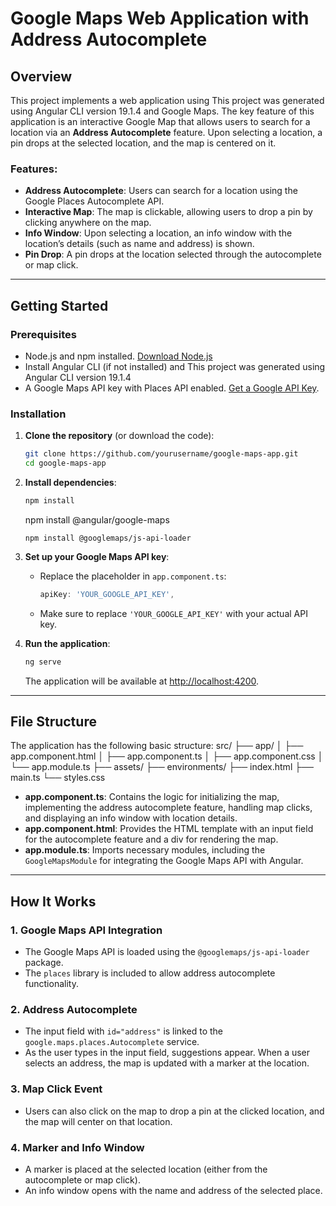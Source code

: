 # Google Maps Web Application with Address Autocomplete

## Overview
This project implements a web application using This project was generated using Angular CLI version 19.1.4 and Google Maps. The key feature of this application is an interactive Google Map that allows users to search for a location via an **Address Autocomplete** feature. Upon selecting a location, a pin drops at the selected location, and the map is centered on it.

### Features:
- **Address Autocomplete**: Users can search for a location using the Google Places Autocomplete API.
- **Interactive Map**: The map is clickable, allowing users to drop a pin by clicking anywhere on the map.
- **Info Window**: Upon selecting a location, an info window with the location’s details (such as name and address) is shown.
- **Pin Drop**: A pin drops at the location selected through the autocomplete or map click.

---

## Getting Started

### Prerequisites
- Node.js and npm installed. [Download Node.js](https://nodejs.org/)
- Install Angular CLI (if not installed) and This project was generated using Angular CLI version 19.1.4
- A Google Maps API key with Places API enabled. [Get a Google API Key](https://developers.google.com/maps/gmp-get-started).

### Installation

1. **Clone the repository** (or download the code):
    ```bash
    git clone https://github.com/yourusername/google-maps-app.git
    cd google-maps-app
    ```

2. **Install dependencies**:
    ```bash
    npm install
    ```
    npm install @angular/google-maps
    ```
    npm install @googlemaps/js-api-loader
    ````
    

4. **Set up your Google Maps API key**:
   - Replace the placeholder in `app.component.ts`:
     ```typescript
     apiKey: 'YOUR_GOOGLE_API_KEY',
     ```
   - Make sure to replace `'YOUR_GOOGLE_API_KEY'` with your actual API key.

5. **Run the application**:
    ```bash
    ng serve
    ```
    The application will be available at [http://localhost:4200](http://localhost:4200).

---

## File Structure

The application has the following basic structure:
src/ ├── app/ │ ├── app.component.html │ ├── app.component.ts │ ├── app.component.css │ └── app.module.ts ├── assets/ ├── environments/ ├── index.html ├── main.ts └── styles.css

- **app.component.ts**: Contains the logic for initializing the map, implementing the address autocomplete feature, handling map clicks, and displaying an info window with location details.
- **app.component.html**: Provides the HTML template with an input field for the autocomplete feature and a div for rendering the map.
- **app.module.ts**: Imports necessary modules, including the `GoogleMapsModule` for integrating the Google Maps API with Angular.

---

## How It Works

### 1. **Google Maps API Integration**
- The Google Maps API is loaded using the `@googlemaps/js-api-loader` package.
- The `places` library is included to allow address autocomplete functionality.

### 2. **Address Autocomplete**
- The input field with `id="address"` is linked to the `google.maps.places.Autocomplete` service.
- As the user types in the input field, suggestions appear. When a user selects an address, the map is updated with a marker at the location.

### 3. **Map Click Event**
- Users can also click on the map to drop a pin at the clicked location, and the map will center on that location.
  
### 4. **Marker and Info Window**
- A marker is placed at the selected location (either from the autocomplete or map click).
- An info window opens with the name and address of the selected place.



